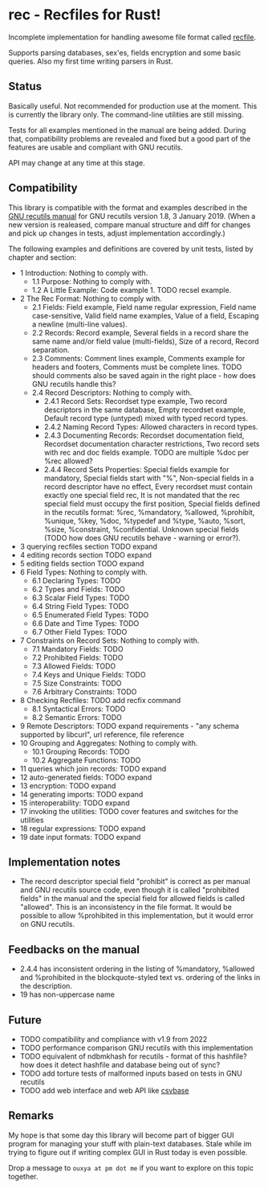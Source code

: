 # rec - Recfiles for Rust!

Incomplete implementation for handling awesome file format called [recfile](https://www.gnu.org/software/recutils/manual/recutils.html).

Supports parsing databases, sex'es, fields encryption and some basic queries. Also my first time writing parsers in Rust.

## Status

Basically useful. Not recommended for production use at the moment. This is currently the library only. The command-line utilities are still missing.

Tests for all examples mentioned in the manual are being added. During that, compatibility problems are revealed and fixed but a good part of the features are usable and compliant with GNU recutils.

API may change at any time at this stage.

## Compatibility

This library is compatible with the format and examples described in the [GNU recutils manual](https://www.gnu.org/software/recutils/manual/) for GNU recutils version 1.8, 3 January 2019. (When a new version is realeased, compare manual structure and diff for changes and pick up changes in tests, adjust implementation accordingly.)

The following examples and definitions are covered by unit tests, listed by chapter and section:

* 1 Introduction:  Nothing to comply with.
  * 1.1 Purpose:  Nothing to comply with.
  * 1.2 A Little Example:  Code example 1. TODO recsel example.
* 2 The Rec Format:  Nothing to comply with.
  * 2.1 Fields:  Field example, Field name regular expression, Field name case-sensitive, Valid field name examples, Value of a field, Escaping a newline (multi-line values).
  * 2.2 Records:  Record example, Several fields in a record share the same name and/or field value (multi-fields), Size of a record, Record separation.
  * 2.3 Comments:  Comment lines example, Comments example for headers and footers, Comments must be complete lines. TODO should comments also be saved again in the right place - how does GNU recutils handle this?
  * 2.4 Record Descriptors:  Nothing to comply with.
    * 2.4.1 Record Sets:  Recordset type example, Two record descriptors in the same database, Empty recordset example, Default record type (untyped) mixed with typed record types.
    * 2.4.2 Naming Record Types:  Allowed characters in record types.
    * 2.4.3 Documenting Records:  Recordset documentation field, Recordset documentation character restrictions, Two record sets with rec and doc fields example. TODO are multiple %doc per %rec allowed?
    * 2.4.4 Record Sets Properties:  Special fields example for mandatory, Special fields start with "%", Non-special fields in a record descriptor have no effect, Every recordset must contain exactly one special field rec, It is not mandated that the rec special field must occupy the first position, Special fields defined in the recutils format:  %rec, %mandatory, %allowed, %prohibit, %unique, %key, %doc, %typedef and %type, %auto, %sort, %size, %constraint, %confidential. Unknown special fields (TODO how does GNU recutils behave - warning or error?).
* 3 querying recfiles section TODO expand
* 4 editing records section TODO expand
* 5 editing fields section TODO expand
* 6 Field Types:  Nothing to comply with.
  * 6.1 Declaring Types:  TODO
  * 6.2 Types and Fields:  TODO
  * 6.3 Scalar Field Types:  TODO
  * 6.4 String Field Types:  TODO
  * 6.5 Enumerated Field Types:  TODO
  * 6.6 Date and Time Types:  TODO
  * 6.7 Other Field Types:  TODO
* 7 Constraints on Record Sets:  Nothing to comply with.
  * 7.1 Mandatory Fields:  TODO
  * 7.2 Prohibited Fields:  TODO
  * 7.3 Allowed Fields:  TODO
  * 7.4 Keys and Unique Fields:  TODO
  * 7.5 Size Constraints:  TODO
  * 7.6 Arbitrary Constraints:  TODO
* 8 Checking Recfiles:  TODO add recfix command
  * 8.1 Syntactical Errors:  TODO
  * 8.2 Semantic Errors:  TODO
* 9 Remote Descriptors:  TODO expand requirements - "any schema supported by libcurl", url reference, file reference
* 10 Grouping and Aggregates:  Nothing to comply with.
  * 10.1 Grouping Records:  TODO
  * 10.2 Aggregate Functions:  TODO
* 11 queries which join records:  TODO expand
* 12 auto-generated fields:  TODO expand
* 13 encryption:  TODO expand
* 14 generating imports:  TODO expand
* 15 interoperability:  TODO expand
* 17 invoking the utilities:  TODO cover features and switches for the utilities
* 18 regular expressions:  TODO expand
* 19 date input formats:  TODO expand

## Implementation notes

* The record descriptor special field "prohibit" is correct as per manual and GNU recutils source code, even though it is called "prohibited fields" in the manual and the special field for allowed fields is called "allowed". This is an inconsistency in the file format. It would be possible to allow %prohibited in this implementation, but it would error on GNU recutils.

## Feedbacks on the manual

* 2.4.4 has inconsistent ordering in the listing of %mandatory, %allowed and %prohibited in the blockquote-styled text vs. ordering of the links in the description.
* 19 has non-uppercase name

## Future

* TODO compatibility and compliance with v1.9 from 2022
* TODO performance comparison GNU recutils with this implementation
* TODO equivalent of ndbmkhash for recutils - format of this hashfile? how does it detect hashfile and database being out of sync?
* TODO add torture tests of malformed inputs based on tests in GNU recutils
* TODO add web interface and web API like [csvbase](https://github.com/calpaterson/csvbase)

## Remarks

My hope is that some day this library will become part of bigger GUI program for managing your stuff with plain-text databases. Stale while im trying to figure out if writing complex GUI in Rust today is even possible.

Drop a message to `ouxya at pm dot me` if you want to explore on this topic together.
